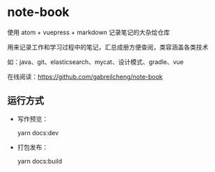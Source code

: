 # note-book
使用 atom + vuepress + markdown 记录笔记的大杂烩仓库

用来记录工作和学习过程中的笔记，汇总成册方便查阅，类容涵盖各类技术

如：java、git、elasticsearch、mycat、设计模式、gradle、vue

在线阅读：https://github.com/gabreilcheng/note-book

## 运行方式

- 写作预览：

  yarn docs:dev
- 打包发布：

  yarn docs:build
